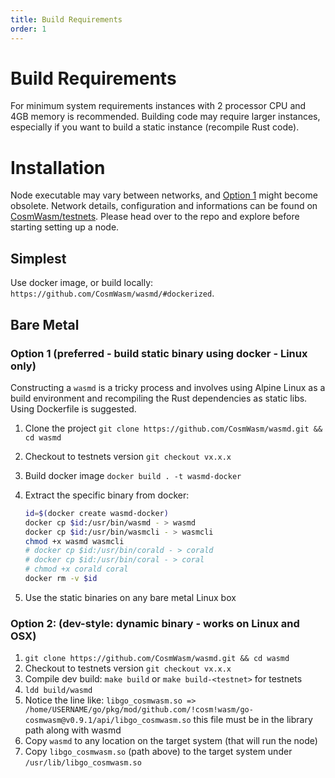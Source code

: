 ```yaml
---
title: Build Requirements
order: 1
---
```


# Build Requirements

For minimum system requirements instances with 2 processor CPU and 4GB memory is recommended.
Building code may require larger instances, especially if you want to build a static instance (recompile Rust code).

# Installation

Node executable may vary between networks, and [Option 1](#option-1-preferred-build-static-binary-using-docker-linux-only)
might become obsolete. Network details, configuration and informations can be found on [CosmWasm/testnets](https://github.com/CosmWasm/testnets). Please head over to the repo and explore before starting setting up a node.

## Simplest

Use docker image, or build locally: `https://github.com/CosmWasm/wasmd/#dockerized`.

## Bare Metal

### Option 1 (preferred - build static binary using docker - Linux only)

Constructing a `wasmd` is a tricky process and involves using Alpine Linux as a build environment and recompiling the Rust dependencies as static libs.
Using Dockerfile is suggested.

1. Clone the project `git clone https://github.com/CosmWasm/wasmd.git && cd wasmd`
2. Checkout to testnets version `git checkout vx.x.x`
3. Build docker image `docker build . -t wasmd-docker`
4. Extract the specific binary from docker:

   ```sh
   id=$(docker create wasmd-docker)
   docker cp $id:/usr/bin/wasmd - > wasmd
   docker cp $id:/usr/bin/wasmcli - > wasmcli
   chmod +x wasmd wasmcli
   # docker cp $id:/usr/bin/corald - > corald
   # docker cp $id:/usr/bin/coral - > coral
   # chmod +x corald coral
   docker rm -v $id
   ```

5. Use the static binaries on any bare metal Linux box

### Option 2: (dev-style: dynamic binary - works on Linux and OSX)

1. `git clone https://github.com/CosmWasm/wasmd.git && cd wasmd`
2. Checkout to testnets version `git checkout vx.x.x`
3. Compile dev build: `make build` or `make build-<testnet>` for testnets
4. `ldd build/wasmd`
5. Notice the line like: `libgo_cosmwasm.so => /home/USERNAME/go/pkg/mod/github.com/!cosm!wasm/go-cosmwasm@v0.9.1/api/libgo_cosmwasm.so`
   this file must be in the library path along with wasmd
6. Copy `wasmd` to any location on the target system (that will run the node)
7. Copy `libgo_cosmwasm.so` (path above) to the target system under `/usr/lib/libgo_cosmwasm.so`

